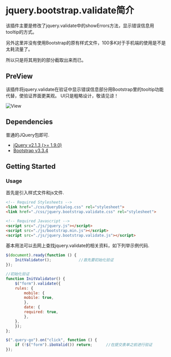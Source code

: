 # jquery.bootstrap.validate简介

该插件主要是修改了jquery.validate中的showErrors方法，显示错误信息用tooltip的方式。

另外这里并没有使用Bootstrap的原有样式文件，100多K对于手机端的使用是不是太耗流量了。

所以只是将其用到的部分截取出来而已。


## PreView

该插件将jquery.validate在验证中显示错误信息部分用Bootstrap里的tooltip功能代替，使验证界面更美观。
UI只是粗略设计，敬请见谅！

![View](https://github.com/aphy358/jquery.bootstrap.validate/blob/master/screenshot1.jpg)

## Dependencies

普通的JQuery包即可.  

- [jQuery v2.1.3 (>= 1.9.0)](http://jquery.com/)
- [Bootstrap v3.3.4](http://getbootstrap.com)
 

## Getting Started

### Usage

首先是引入样式文件和js文件.

```html
<!-- Required Stylesheets -->
<link href="./css/QueryDialog.css" rel="stylesheet">
<link href="./css/jquery.bootstrap.validate.css" rel="stylesheet">

<!-- Required Javascript -->
<script src="./js/jquery.js"></script>
<script src="./js/bootstrap.min.js"></script>
<script src="./js/jquery.bootstrap.validate.js"></script>
```

基本用法可以去网上查找jquery.validate的相关资料，如下列举示例代码.

```javascript
$(document).ready(function () {
    InitValidator();            //首先要初始化验证
});

//初始化验证
function InitValidator() {
    $("form").validate({
	rules: {
	    mobile: {
		mobile: true,
	    },
	    date: {
		required: true,
	    },
	},
    });
};

$(".query-go").on("click", function () {
    if (!$("form").iboValid()) return;		//在提交表单之前进行验证
});
```
